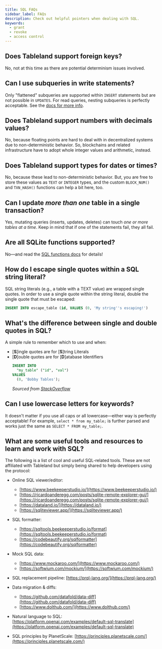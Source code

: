 ```yaml
---
title: SQL FAQs
sidebar_label: FAQs
description: Check out helpful pointers when dealing with SQL.
keywords:
  - grant
  - revoke
  - access control
---
```


## Does Tableland support foreign keys?

No, not at this time as there are potential determinism issues involved.

## Can I use subqueries in write statements?

Only "flattened" subqueries are supported within `INSERT` statements but are not possible in `UPDATES`. For read queries, nesting subqueries is perfectly acceptable. See the [docs for more info](/sql/write#inserting-data).

## Does Tableland support numbers with decimals values?

No, because floating points are hard to deal with in decentralized systems due to non-deterministic behavior. So, blockchains and related infrastructure have to adopt whole integer values and arithmetic, instead.

## Does Tableland support types for dates or times?

No, because these lead to non-deterministic behavior. But, you are free to store these values as `TEXT` or `INTEGER` types, and the custom `BLOCK_NUM()` and `TXN_HASH()` functions can help a bit here, too.

## Can I update _more than one_ table in a single transaction?

Yes, mutating queries (inserts, updates, deletes) can touch _one or more tables at a time_. Keep in mind that if one of the statements fail, they all fail.

## Are all SQLite functions supported?

No—and read the [SQL functions docs](/sql/functions) for details!

## How do I escape single quotes within a SQL string literal?

SQL string literals (e.g., a table with a TEXT value) are wrapped single quotes. In order to use a single quote within the string literal, double the single quote that must be escaped:

```sql
INSERT INTO escape_table (id, VALUES (0, 'My string''s escaping!')
```

## What's the difference between single and double quotes in SQL?

A simple rule to remember which to use and when:

- [**S**]ingle quotes are for [**S**]tring Literals
- [**D**]ouble quotes are for [**D**]atabase Identifiers
  ```sql
  INSERT INTO
    "my_table" ("id", "val")
  VALUES
    (0, 'Bobby Tables');
  ```
  _Sourced from [StackOverflow](https://stackoverflow.com/questions/1992314/what-is-the-difference-between-single-and-double-quotes-in-sql)_

## Can I use lowercase letters for keywords?

It doesn't matter if you use all caps or all lowercase—either way is perfectly acceptable! For example, `select * from my_table;` is further parsed and works just the same as `SELECT * FROM my_table;`.

## What are some useful tools and resources to learn and work with SQL?

The following is a list of cool and useful SQL-related tools. These are not affiliated with Tableland but simply being shared to help developers using the protocol:

- Online SQL viewer/editor:
  - [https://www.beekeeperstudio.io/](https://www.beekeeperstudio.io/)
  - [https://ricardoanderegg.com/posts/sqlite-remote-explorer-gui/](https://ricardoanderegg.com/posts/sqlite-remote-explorer-gui/)
  - [https://dataland.io/](https://dataland.io/)
  - [https://sqliteviewer.app/](https://sqliteviewer.app/)
- SQL formatter:
  - [https://sqltools.beekeeperstudio.io/format](https://sqltools.beekeeperstudio.io/format)
  - [https://codebeautify.org/sqlformatter](https://codebeautify.org/sqlformatter)
- Mock SQL data:
  - [https://www.mockaroo.com/](https://www.mockaroo.com/)
  - [https://softwium.com/mockium/](https://softwium.com/mockium/)
- SQL replacement pipeline: [https://prql-lang.org/](https://prql-lang.org/)
- Data migration & diffs:
  - [https://github.com/datafold/data-diff](https://github.com/datafold/data-diff)
  - [https://www.dolthub.com/](https://www.dolthub.com/)
- Natural language to SQL: [https://platform.openai.com/examples/default-sql-translate](https://platform.openai.com/examples/default-sql-translate)

- SQL principles by PlanetScale: [https://principles.planetscale.com/](https://principles.planetscale.com/)
